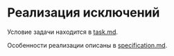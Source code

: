 # Реализация исключений

Условие задачи находится в [task.md](text/task.md).

Особенности реализации описаны в [specification.md](text/specification.md).